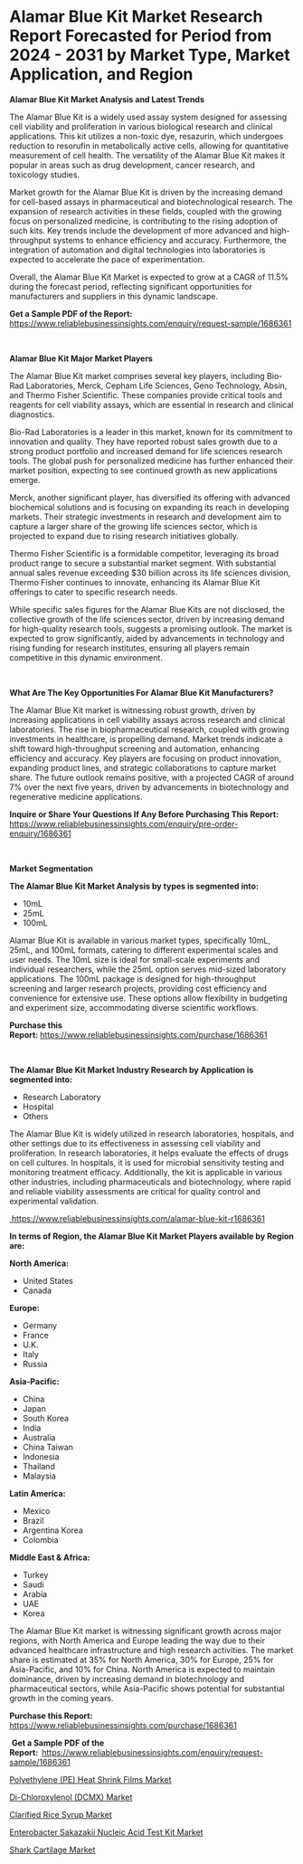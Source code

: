 <p><h1>Alamar Blue Kit Market Research Report Forecasted for Period from 2024 -  2031 by Market Type, Market Application, and Region</h1></p><p><strong>Alamar Blue Kit Market Analysis and Latest Trends</strong></p>
<p><p>The Alamar Blue Kit is a widely used assay system designed for assessing cell viability and proliferation in various biological research and clinical applications. This kit utilizes a non-toxic dye, resazurin, which undergoes reduction to resorufin in metabolically active cells, allowing for quantitative measurement of cell health. The versatility of the Alamar Blue Kit makes it popular in areas such as drug development, cancer research, and toxicology studies.</p><p>Market growth for the Alamar Blue Kit is driven by the increasing demand for cell-based assays in pharmaceutical and biotechnological research. The expansion of research activities in these fields, coupled with the growing focus on personalized medicine, is contributing to the rising adoption of such kits. Key trends include the development of more advanced and high-throughput systems to enhance efficiency and accuracy. Furthermore, the integration of automation and digital technologies into laboratories is expected to accelerate the pace of experimentation.</p><p>Overall, the Alamar Blue Kit Market is expected to grow at a CAGR of 11.5% during the forecast period, reflecting significant opportunities for manufacturers and suppliers in this dynamic landscape.</p></p>
<p><strong>Get a Sample PDF of the Report:&nbsp;</strong> <a href="https://www.reliablebusinessinsights.com/enquiry/request-sample/1686361?utm_campaign=39&utm_medium=2&utm_source=Github&utm_content=ia&utm_term=13102024&utm_id=alamar-blue-kit">https://www.reliablebusinessinsights.com/enquiry/request-sample/1686361</a></p>
<p>&nbsp;</p>
<p><strong>Alamar Blue Kit Major Market Players</strong></p>
<p><p>The Alamar Blue Kit market comprises several key players, including Bio-Rad Laboratories, Merck, Cepham Life Sciences, Geno Technology, Absin, and Thermo Fisher Scientific. These companies provide critical tools and reagents for cell viability assays, which are essential in research and clinical diagnostics.</p><p>Bio-Rad Laboratories is a leader in this market, known for its commitment to innovation and quality. They have reported robust sales growth due to a strong product portfolio and increased demand for life sciences research tools. The global push for personalized medicine has further enhanced their market position, expecting to see continued growth as new applications emerge.</p><p>Merck, another significant player, has diversified its offering with advanced biochemical solutions and is focusing on expanding its reach in developing markets. Their strategic investments in research and development aim to capture a larger share of the growing life sciences sector, which is projected to expand due to rising research initiatives globally.</p><p>Thermo Fisher Scientific is a formidable competitor, leveraging its broad product range to secure a substantial market segment. With substantial annual sales revenue exceeding $30 billion across its life sciences division, Thermo Fisher continues to innovate, enhancing its Alamar Blue Kit offerings to cater to specific research needs.</p><p>While specific sales figures for the Alamar Blue Kits are not disclosed, the collective growth of the life sciences sector, driven by increasing demand for high-quality research tools, suggests a promising outlook. The market is expected to grow significantly, aided by advancements in technology and rising funding for research institutes, ensuring all players remain competitive in this dynamic environment.</p></p>
<p>&nbsp;</p>
<p><strong>What Are The Key Opportunities For Alamar Blue Kit Manufacturers?</strong></p>
<p><p>The Alamar Blue Kit market is witnessing robust growth, driven by increasing applications in cell viability assays across research and clinical laboratories. The rise in biopharmaceutical research, coupled with growing investments in healthcare, is propelling demand. Market trends indicate a shift toward high-throughput screening and automation, enhancing efficiency and accuracy. Key players are focusing on product innovation, expanding product lines, and strategic collaborations to capture market share. The future outlook remains positive, with a projected CAGR of around 7% over the next five years, driven by advancements in biotechnology and regenerative medicine applications.</p></p>
<p><strong>Inquire or Share Your Questions If Any Before Purchasing This Report:</strong> <a href="https://www.reliablebusinessinsights.com/enquiry/pre-order-enquiry/1686361?utm_campaign=39&utm_medium=2&utm_source=Github&utm_content=ia&utm_term=13102024&utm_id=alamar-blue-kit">https://www.reliablebusinessinsights.com/enquiry/pre-order-enquiry/1686361</a></p>
<p>&nbsp;</p>
<p><strong>Market Segmentation</strong></p>
<p><strong>The Alamar Blue Kit Market Analysis by types is segmented into:</strong></p>
<p><ul><li>10mL</li><li>25mL</li><li>100mL</li></ul></p>
<p><p>Alamar Blue Kit is available in various market types, specifically 10mL, 25mL, and 100mL formats, catering to different experimental scales and user needs. The 10mL size is ideal for small-scale experiments and individual researchers, while the 25mL option serves mid-sized laboratory applications. The 100mL package is designed for high-throughput screening and larger research projects, providing cost efficiency and convenience for extensive use. These options allow flexibility in budgeting and experiment size, accommodating diverse scientific workflows.</p></p>
<p><strong>Purchase this Report:&nbsp;</strong><a href="https://www.reliablebusinessinsights.com/purchase/1686361?utm_campaign=39&utm_medium=2&utm_source=Github&utm_content=ia&utm_term=13102024&utm_id=alamar-blue-kit">https://www.reliablebusinessinsights.com/purchase/1686361</a></p>
<p>&nbsp;</p>
<p><strong>The Alamar Blue Kit Market Industry Research by Application is segmented into:</strong></p>
<p><ul><li>Research Laboratory</li><li>Hospital</li><li>Others</li></ul></p>
<p><p>The Alamar Blue Kit is widely utilized in research laboratories, hospitals, and other settings due to its effectiveness in assessing cell viability and proliferation. In research laboratories, it helps evaluate the effects of drugs on cell cultures. In hospitals, it is used for microbial sensitivity testing and monitoring treatment efficacy. Additionally, the kit is applicable in various other industries, including pharmaceuticals and biotechnology, where rapid and reliable viability assessments are critical for quality control and experimental validation.</p></p>
<p><a href="https://www.reliablebusinessinsights.com/alamar-blue-kit-r1686361?utm_campaign=39&utm_medium=2&utm_source=Github&utm_content=ia&utm_term=13102024&utm_id=alamar-blue-kit">&nbsp;https://www.reliablebusinessinsights.com/alamar-blue-kit-r1686361</a></p>
<p><strong>In terms of Region, the Alamar Blue Kit Market Players available by Region are:</strong></p>
<p>
    <p> <strong> North America: </strong>
        <ul>
            <li>United States</li>
            <li>Canada</li>
        </ul>
        </p> 
    <p> <strong> Europe: </strong>
        <ul>
            <li>Germany</li>
            <li>France</li>
            <li>U.K.</li>
            <li>Italy</li>
            <li>Russia</li>
        </ul>
        </p> 
    <p> <strong> Asia-Pacific: </strong>
        <ul>
            <li>China</li>
            <li>Japan</li>
            <li>South Korea</li>
            <li>India</li>
            <li>Australia</li>
            <li>China Taiwan</li>
            <li>Indonesia</li>
            <li>Thailand</li>
            <li>Malaysia</li>
        </ul>
        </p> 
    <p> <strong> Latin America: </strong>
        <ul>
            <li>Mexico</li>
            <li>Brazil</li>
            <li>Argentina Korea</li>
            <li>Colombia</li>
        </ul>
        </p> 
    <p> <strong> Middle East & Africa: </strong>
        <ul>
            <li>Turkey</li>
            <li>Saudi</li>
            <li>Arabia</li>
            <li>UAE</li>
            <li>Korea</li>
        </ul>
    </p>
    </p>
<p><p>The Alamar Blue Kit market is witnessing significant growth across major regions, with North America and Europe leading the way due to their advanced healthcare infrastructure and high research activities. The market share is estimated at 35% for North America, 30% for Europe, 25% for Asia-Pacific, and 10% for China. North America is expected to maintain dominance, driven by increasing demand in biotechnology and pharmaceutical sectors, while Asia-Pacific shows potential for substantial growth in the coming years.</p></p>
<p><strong>Purchase this Report: </strong><a href="https://www.reliablebusinessinsights.com/purchase/1686361?utm_campaign=39&utm_medium=2&utm_source=Github&utm_content=ia&utm_term=13102024&utm_id=alamar-blue-kit">https://www.reliablebusinessinsights.com/purchase/1686361</a></p>
<p>&nbsp;<strong>Get a Sample PDF of the Report:&nbsp;&nbsp;</strong><a href="https://www.reliablebusinessinsights.com/enquiry/request-sample/1686361?utm_campaign=39&utm_medium=2&utm_source=Github&utm_content=ia&utm_term=13102024&utm_id=alamar-blue-kit">https://www.reliablebusinessinsights.com/enquiry/request-sample/1686361</a></p>
<p><strong></strong></p>
<p><p><a href="https://www.linkedin.com/pulse/polyethylene-pe-heat-shrink-films-market-overview-forecast-2024-0oo2f?utm_campaign=39&utm_medium=2&utm_source=Github&utm_content=ia&utm_term=13102024&utm_id=alamar-blue-kit">Polyethylene (PE) Heat Shrink Films Market</a></p><p><a href="https://www.linkedin.com/pulse/disruption-innovation-di-chloroxylenol-dcmx-industry-market-analysis-c80re?utm_campaign=39&utm_medium=2&utm_source=Github&utm_content=ia&utm_term=13102024&utm_id=alamar-blue-kit">Di-Chloroxylenol (DCMX) Market</a></p><p><a href="https://github.com/daltondngelvin/Market-Research-Report-List-1/blob/main/clarified-rice-syrup-market.md?utm_campaign=39&utm_medium=2&utm_source=Github&utm_content=ia&utm_term=13102024&utm_id=alamar-blue-kit">Clarified Rice Syrup Market</a></p><p><a href="https://github.com/hegwervaemeruk/Market-Research-Report-List-1/blob/main/enterobacter-sakazakii-nucleic-acid-test-kit-market.md?utm_campaign=39&utm_medium=2&utm_source=Github&utm_content=ia&utm_term=13102024&utm_id=alamar-blue-kit">Enterobacter Sakazakii Nucleic Acid Test Kit Market</a></p><p><a href="https://www.linkedin.com/pulse/shark-cartilage-market-size-type-particle-20-80-meshparticle-80-qmw4e?utm_campaign=39&utm_medium=2&utm_source=Github&utm_content=ia&utm_term=13102024&utm_id=alamar-blue-kit">Shark Cartilage Market</a></p></p>
